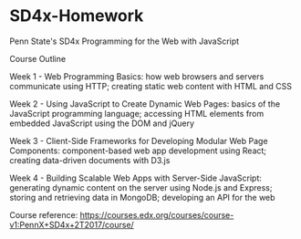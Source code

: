 # SD4x-Homework
Penn State's SD4x Programming for the Web with JavaScript

Course Outline

Week 1 - Web Programming Basics: how web browsers and servers communicate using HTTP; creating static web content with HTML and CSS

Week 2 - Using JavaScript to Create Dynamic Web Pages: basics of the JavaScript programming language; accessing HTML elements from embedded JavaScript using the DOM and jQuery

Week 3 - Client-Side Frameworks for Developing Modular Web Page Components: component-based web app development using React; creating data-driven documents with D3.js

Week 4 - Building Scalable Web Apps with Server-Side JavaScript: generating dynamic content on the server using Node.js and Express; storing and retrieving data in MongoDB; developing an API for the web

Course reference:
https://courses.edx.org/courses/course-v1:PennX+SD4x+2T2017/course/

